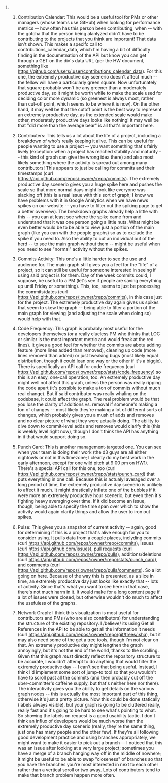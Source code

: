 1. 
	1. Contribution Calendar:  This would be a useful tool for PMs or other managers (whose teams use GitHub) when looking for performance metrics -- how often has this person been contributing, when -- with the gotcha that the person being alanlyzed didn't have to be contributing to the projects that you think are important!  That data isn't shown.  This makes a specifc call to contributions_calendar_data, which I'm having a bit of difficulty finding in the documetnation of the API but know you can get through a GET on the div's data URL (per the HW document, something like https://github.com/users/:user/contributions_calendar_data).  For this one, the extremely productive day scenerio doesn't affect much -- the fellow will have a particularly green square.  Now unfortunately that square probably won't be any greener than a moderately productive day, so it might be worth while to make the scale used for deciding color more dynamic (so greenest is always most, rather than cut-off point, which seems to be where it is now).  On the other hand, it may well be that the cutoff point is the best way to represent an extremely productive day, as the extended scale would make other, moderately productive days looks like nothing!  It may well be that "did more than the average bear" is all that's important here.
	
	2. Contributers:  This tells us a lot about the life of a project, including a breakdown of who's really keeping it alive.  This can be useful for people wanting to use a project -- you want something that's fairly lively (exception: when a project has reached stability and maturity -- this kind of graph can give the wrong idea there) and also most likely something where the activity is spread out among many contributors!  This appears to just be calling for commits and their timestamps (curl https://api.github.com/repos/:owner/:repo/commits).  The extremely productive day scenerio gives you a huge spike here and pushes the scale so that more normal days might look like everyone was slacking off (this is a real issue with this sort of graph; I know we have problems with it in Google Analytics when we have news spikes on our website -- you have to filter out the spiking page to get a better overview).  The breakdown graphs already help a little with this -- you can at least see where the spike came from and understand that it was one person going a little nuts.  What might be even better would be to be able to view just a portion of the main graph (like you can with the people graphs) so as to exclude the spike if you need to.  Also the ability to cut an individual out of the herd -- to see the main graph without them -- might be useful when  you need to see "normal" activity without the spikes.
	
	3. Commits Activity: This one's a little harder to see the use and audience for.  The main graph still gives you a feel for the "life" of a project, so it can still be useful for someone interested in seeing if using said project is for them.  Day of the week commits could, I suppose, be useful to a PM (let's see if people are saving everything up until Friday or something).  This, too, seems to just be processing the commits/dates (curl https://api.github.com/repos/:owner/:repo/commits), in this case just for the project.  The extremely productive day again gives us spikes that seem to skew the graph -- being able to filter a portion of the main graph for viewing (and adjusting the scale when doing so) would help with that.
	
	4. Code Frequency:  This graph is probably most useful for the developers themselves (or a really clueless PM who thinks that LOC or similar is the most important metric and would freak at the red lines).  It gives a good feel for whether the commits are abotu adding feature (more lines added than removed), cleaning up code (more lines removed than added) or just tweaking bugs (most likely equal distribution, though it could lean one way or the other if it's a biggie).  There is specifically an API call for code frequency (curl https://api.github.com/repos/:owner/:repo/stats/code_frequency) so this is an easy, one-call operation, too.  An extremely productive day might well not affect this graph, unless the person was really ripping the code apart (it's possible to make a ton of commits without much real change).  But if said contributor was really whaling on the codebase, it could affect the graph.  The real problem would be that you lose the clarity of additions vs. removal if someone's making a ton of changes -- most likely they're making a lot of different sorts of changes, which probably gives you a mush of adds and removes and no clear picture of what they were actually doing.  The ability to dive down to commit-level adds and removes would clarify this (this is weekly level right now), though I don't think the API has anything in it that would support doing so.
	
	5. Punch Card:  This is another management-targeted one.  You can see when your team is doing their work (the d3 guys are all either nightowls or not in this timezone; I clearly do my best work in the early afternoon, except for one wild pitch at 9:00 pm on HW1).  There's a special API call for this one, too (curl https://api.github.com/repos/:owner/:repo/stats/punch_card) that puts everything in one call.   Because this is actualyl averaged over a long period of time, the extremely productive day scenerio is unlikely to affect it much.  It might drastically inflate one of the bubbles if it were more an extremely productive hour scenerio, but even then it's fighting heavy averaging over time.  If it did become an issue, though, being able to specify the time span over which to show the activity would again clarify things and allow the user to iron out spikes.
	
	6. Pulse: This gives you a snapshot of current activity -- again, good for determining if this is a project that's alive enough for you to consider using.  It pulls data from a couple places, inclyding commits (curl https://api.github.com/repos/:owner/:repo/commits),  issues (curl https://api.github.com/issues), pull requests (curl https://api.github.com/repos/:owner/:repo/pulls), additions/deletions (curl https://api.github.com/repos/:owner/:repo/stats/punch_card), and comments (curl https://api.github.com/repos/:owner/:repo/pulls/comments).  So a lot going on here.  Because of the way this is presented, as a slice in time, an extremely productive day just looks like exactly that -- lots of activity.  Since that's what you want to see here in that case, there's not much harm in it.    It would make for a long content page if a lot of issues were closed, but otherwise wouldn't do much to affect the usefuless of the graphs.  

	7. Network Graph: I think this visualization is most useful for contributors and PMs (who are also contributors) for understanding the structure of the existing repository.  I /believe/ its using Get all References in the API to be able to get all the information it needs (curl https://api.github.com/repos/:owner/:repo/git/trees/:sha), but it may also need some of the get a tree tools, though I'm not clear on that.   An extremely productive day might lengthen the graph annoyingly, but it's not the end of the world, thanks to the scrolling.  Given that this graph *must* directly reflect the repository structure to be accurate, I wouldn't attempt to do anything that would filter the extremely productive day -- I can't see that being useful.  Instead, I think I'd implement some sort of jump-to tool so that you wouldn't have to scroll past all the commits (and then probably cut off the uber-committer's caffeine supply, but that's neither here nor there). The interactivity gives you the ability to get details on the various graph nodes -- this is actually the most important part of this thing, otherwise it's just a pretty picture.  Now this could be done statically (labels always visible), but your graph is going to be cluttered really, really fast and it's going to be hard to see what's pointing to what.  So showing the labels on request is a good usability tactic.  I don't think an influx of developers would be much worse than the extremely productive day scenerio (really, they're the same thing, just one has many people and the other few).  If they're all following good development practice and using branches appropriately, we might want to make it easier to pick out a branch -- I noticed that this was an issue after looking at a very large project; sometimes you have a merge of a branch hanging way off in the middle of nowhere; it might be useful to be able to swap "closeness" of branches so that you have the branches you're most interested in next to each other rather than a vertical scroll or two away.  Lots of contributors tend to make that branch problem happen more often.  